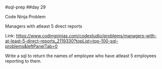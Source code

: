 #sql-prep
##day 29

Code Ninja Problem

Managers with atleast 5 direct reports

Link:
https://www.codingninjas.com/codestudio/problems/managers-with-at-least-5-direct-reports_2119330?topList=top-100-sql-problems&leftPanelTab=0

Write a sql to return the names of employee who have atleast 5 employees reporting to them.
